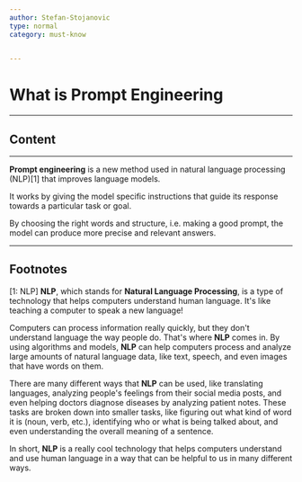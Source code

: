 ```yaml
---
author: Stefan-Stojanovic
type: normal
category: must-know
 

---
```


# What is Prompt Engineering

---

## Content

---

**Prompt engineering** is a new method used in natural language processing (NLP)[1] that improves language models. 

It works by giving the model specific instructions that guide its response towards a particular task or goal.

By choosing the right words and structure, i.e. making a good prompt, the model can produce more precise and relevant answers.

---

## Footnotes

[1: NLP]
**NLP**, which stands for **Natural Language Processing**, is a type of technology that helps computers understand human language. It's like teaching a computer to speak a new language!

Computers can process information really quickly, but they don't understand language the way people do. That's where **NLP** comes in. By using algorithms and models, **NLP** can help computers process and analyze large amounts of natural language data, like text, speech, and even images that have words on them.

There are many different ways that **NLP** can be used, like translating languages, analyzing people's feelings from their social media posts, and even helping doctors diagnose diseases by analyzing patient notes. These tasks are broken down into smaller tasks, like figuring out what kind of word it is (noun, verb, etc.), identifying who or what is being talked about, and even understanding the overall meaning of a sentence.

In short, **NLP** is a really cool technology that helps computers understand and use human language in a way that can be helpful to us in many different ways.